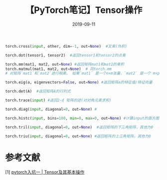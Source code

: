 ﻿---
title: 【PyTorch笔记】Tensor操作
date: 2019-09-11
tags:
categories: ["PyTorch笔记"]
mathjax: true
---
<!-- more -->

```python
torch.cross(input, other, dim=-1, out=None)  #叉乘(外积)

torch.dot(tensor1, tensor2)  #返回tensor1和tensor2的点乘

torch.mm(mat1, mat2, out=None) #返回矩阵mat1和mat2的乘积
torch.matmul(mat1, mat2, out=None)  # 同torch.mm
# 对矩阵`mat1`和`mat2`进行相乘。 如果`mat1` 是一个n×m张量，`mat2` 是一个 m×p 张量，将会输出一个 n×p 张量`out`。

torch.eig(a, eigenvectors=False, out=None) #返回矩阵a的特征值/特征向量 

torch.det(A)  #返回矩阵A的行列式

torch.trace(input) #返回2-d 矩阵的迹(对对角元素求和)

torch.diag(input, diagonal=0, out=None) #

torch.histc(input, bins=100, min=0, max=0, out=None) #计算input的直方图

torch.tril(input, diagonal=0, out=None)  #返回矩阵的下三角矩阵，其他为0

torch.triu(input, diagonal=0, out=None) #返回矩阵的上三角矩阵，其他为0
```

# 参考文献
[1] [pytorch入坑一 | Tensor及其基本操作](https://zhuanlan.zhihu.com/p/36233589)


